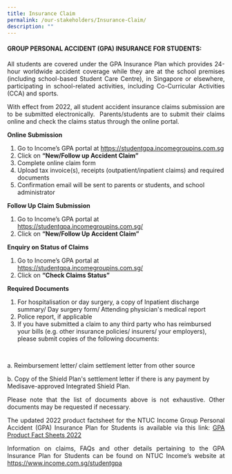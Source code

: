 ```yaml
---
title: Insurance Claim
permalink: /our-stakeholders/Insurance-Claim/
description: ""
---
```

#### GROUP PERSONAL ACCIDENT (GPA) INSURANCE FOR STUDENTS:

<p align="justify"> 
All students are covered under the GPA Insurance Plan which provides 24-hour worldwide accident coverage while they are at the school premises (including school-based Student Care Centre), in Singapore or elsewhere, participating in school-related activities, including Co-Curricular Activities (CCA) and sports. </p>
	
<p align="justify"> 
With effect from 2022, all student accident insurance claims submission are to be submitted electronically.  Parents/students are to submit their claims online and check the claims status through the online portal. </p>
	
<b>Online Submission</b>

<ol>
<li>Go to Income’s GPA portal at <a href="https://studentgpa.incomegroupins.com.sg/">https://studentgpa.incomegroupins.com.sg</a>

<li>Click on <b>“New/Follow up Accident Claim”</b></li>

<li>Complete online claim form</li>

<li>Upload tax invoice(s), receipts (outpatient/inpatient claims) and required documents</li>

<li>Confirmation email will be sent to parents or students, and school administrator</li></ol>

<b>Follow Up Claim Submission</b>

<ol>
<li>Go to Income’s GPA portal at <a href="https://studentgpa.incomegroupins.com.sg/">https://studentgpa.incomegroupins.com.sg/</a></li>

<li>Click on <b>“New/Follow Up Accident Claim”</b></li></ol>

<b>Enquiry on Status of Claims</b>

<ol>
<li>Go to Income’s GPA portal at <a href="https://studentgpa.incomegroupins.com.sg/">https://studentgpa.incomegroupins.com.sg/</a></li>	

<li>Click on <b>“Check Claims Status”</b></li></ol>

<b>Required Documents</b>

<ol>
<li>For hospitalisation or day surgery, a copy of Inpatient discharge summary/ Day surgery form/ Attending physician's medical report</li>

<li>Police report, if applicable</li>
<li>If you have submitted a claim to any third party who has reimbursed your bills (e.g. other insurance policies/ insurers/ your employers), please submit copies of the following documents:</li></ol><br>

a. Reimbursement letter/ claim settlement letter from other source<br>

b. Copy of the Shield Plan's settlement letter if there is any payment by Medisave-approved Integrated Shield Plan.<br>

<p align="justify"> Please note that the list of documents above is not exhaustive. Other documents may be requested if necessary.</p>

<p align="justify">The updated 2022 product factsheet for the NTUC Income Group Personal Accident (GPA) Insurance Plan for Students is available via this link: 
<a href="/files/2023%20FAS/GPA%20Product%20Fact%20Sheets%202023.pdf">GPA Product Fact Sheets 2022</a></p>

<p align="justify">Information on claims, FAQs and other details pertaining to the GPA Insurance Plan for Students can be found on NTUC Income’s website at <a href="https://www.income.com.sg/studentgpa">https://www.income.com.sg/studentgpa</a></p>
<a >